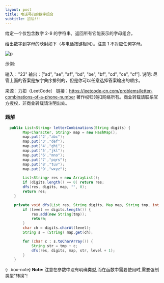 ```yaml
---
layout: post
title: 电话号码的数字组合
subtitle: 加油!!!
---
```

给定一个仅包含数字 2-9 的字符串，返回所有它能表示的字母组合。

给出数字到字母的映射如下（与电话按键相同）。注意 1 不对应任何字母。

![p](../)


示例:

输入："23"
输出：["ad", "ae", "af", "bd", "be", "bf", "cd", "ce", "cf"].
说明:
尽管上面的答案是按字典序排列的，但是你可以任意选择答案输出的顺序。

来源：力扣（LeetCode）
链接：https://leetcode-cn.com/problems/letter-combinations-of-a-phone-number
著作权归领扣网络所有。商业转载请联系官方授权，非商业转载请注明出处。

### 题解

~~~ java
  public List<String> letterCombinations(String digits) {
        Map<Character, String> map = new HashMap();
        map.put('2',"abc");
        map.put('3',"def");
        map.put('4',"ghi");
        map.put('5',"jkl");
        map.put('6',"mno");
        map.put('7',"pqrs");
        map.put('8',"tuv");
        map.put('9',"wxyz");

        List<String> res = new ArrayList();
        if (digits.length() == 0) return res;
        dfs(res, digits, map, "", 0);
        return res;
    }

    private void dfs(List res, String digits, Map map, String tmp, int level) {
        if (level == digits.length()) {
            res.add(new String(tmp));
            return;
        }
        char ch = digits.charAt(level);
        String s = (String) map.get(ch);

        for (char c : s.toCharArray()) {
            String str = tmp + c;
            dfs(res, digits, map, str, level + 1);
        }
    }
~~~

{: .box-note}
**Note:** 注意在参数中没有明确类型,而在函数中需要使用时,需要强制类型"转换"!

